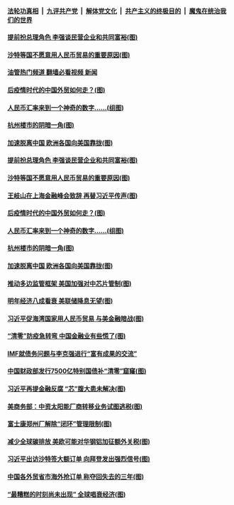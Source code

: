 ####  [法轮功真相](../../../../basic/blob/master/README.md?t=12130501) &nbsp;|&nbsp; [九评共产党](../../../../9ping.md/blob/master/README.md?t=12130501) &nbsp;|&nbsp; [解体党文化](../../../../jtdwh.md/blob/master/README.md?t=12130501)  &nbsp;|&nbsp; [共产主义的终极目的](../../../../gczydzjmd.md/blob/master/README.md?t=12130501) &nbsp;|&nbsp; [魔鬼在统治我们的世界](../../../../mgztzwmdsj.md/blob/master/README.md?t=12130501) 

#### [提前扮总理角色 李强谈民营企业和共同富裕(图)](../pages/p5/1023968.md?t=12130501) 

#### [沙特等国不愿意用人民币贸易的重要原因(图)](../pages/p5/1023960.md?t=12130501) 

#### [油管热门频道 翻墙必看视频 新闻](http://129.146.143.75:81/youtube.html?12130501)

#### [后疫情时代的中国外贸如何走？(图)](../pages/p5/1023909.md?t=12130501) 

#### [人民币汇率来到一个神奇的数字……(组图)](../pages/p5/1023906.md?t=12130501) 

#### [杭州楼市的阴暗一角(图)](../pages/p5/1023899.md?t=12130501) 

#### [加速脱离中国 欧洲各国向美国靠拢(图)](../pages/p5/1023895.md?t=12130501) 

#### [提前扮总理角色 李强谈民营企业和共同富裕(图)](../pages/p5/1023968.md?t=12130501) 

#### [沙特等国不愿意用人民币贸易的重要原因(图)](../pages/p5/1023960.md?t=12130501) 

#### [王岐山在上海金融峰会致辞 再替习近平传声(图)](../pages/p5/1023956.md?t=12130501) 

#### [后疫情时代的中国外贸如何走？(图)](../pages/p5/1023909.md?t=12130501) 

#### [人民币汇率来到一个神奇的数字……(组图)](../pages/p5/1023906.md?t=12130501) 

#### [杭州楼市的阴暗一角(图)](../pages/p5/1023899.md?t=12130501) 

#### [加速脱离中国 欧洲各国向美国靠拢(图)](../pages/p5/1023895.md?t=12130501) 

#### [推动多边监管框架 美国加强对中芯片管制(图)](../pages/p5/1023887.md?t=12130501) 

#### [明年经济八成看衰 美联储降息无望(图)](../pages/p5/1023885.md?t=12130501) 

#### [习近平促海湾国家用人民币贸易 与美金融暗战(图)](../pages/p5/1023819.md?t=12130501) 

#### [“清零”防疫急转弯 中国金融业有些慌了(图)](../pages/p5/1023813.md?t=12130501) 

#### [IMF就债务问题与李克强进行“富有成果的交流”](../pages/p5/1023811.md?t=12130501) 

#### [中国财政部发行7500亿特别国债补“清零”窟窿(图)](../pages/p5/1023807.md?t=12130501) 

#### [习近平再提金融反腐 “芯”腹大患未解决(图)](../pages/p5/1023748.md?t=12130501) 

#### [美商务部：中资太阳能厂商转移业务试图逃税(图)](../pages/p5/1023767.md?t=12130501) 

#### [富士康郑州厂解除“闭环”管理限制(图)](../pages/p5/1023766.md?t=12130501) 

#### [减少全球碳排放 美欧可能对华钢铝加征额外关税(图)](../pages/p5/1023764.md?t=12130501) 

#### [习近平出访沙特签大额订单 向拜登发出强烈信号(图)](../pages/p5/1023742.md?t=12130501) 

#### [中国各外贸省市海外抢订单 称夺回失去的三年(图)](../pages/p5/1023734.md?t=12130501) 

#### [“最糟糕的时刻尚未出现” 全球唱衰经济(图)](../pages/p5/1023694.md?t=12130501) 

<img src='http://gfw-breaker.win/goodnews/indexes/p5.md' width='0px' height='0px'/>
